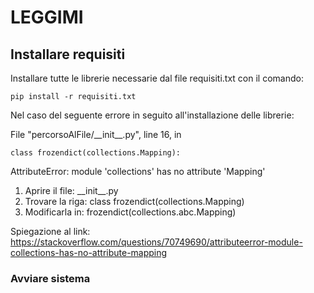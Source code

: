 # LEGGIMI

## Installare requisiti
Installare tutte le librerie necessarie dal file requisiti.txt con il comando:

```pip install -r requisiti.txt```

Nel caso del seguente errore in seguito all'installazione delle librerie:

  File "percorsoAlFile/\_\_init_\_\.py", line 16, in <module>
  
    class frozendict(collections.Mapping):
  
AttributeError: module 'collections' has no attribute 'Mapping'

1. Aprire il file: \_\_init_\_\.py
2. Trovare la riga: class frozendict(collections.Mapping)
3. Modificarla in: frozendict(collections.abc.Mapping)

Spiegazione al link: https://stackoverflow.com/questions/70749690/attributeerror-module-collections-has-no-attribute-mapping

### Avviare sistema

